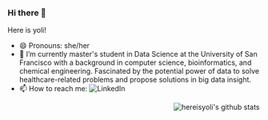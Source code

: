 ### Hi there 👋
Here is yoli!
- 😄 Pronouns: she/her
- 🔭 I’m currently master's student in Data Science at the University of San Francisco with a background in computer science, bioinformatics, and chemical engineering. Fascinated by the potential power of data to solve healthcare-related problems and propose solutions in big data insight.
- 📫 How to reach me: ![LinkedIn](https://www.linkedin.com/in/you-yoli-wu/)
<img align="right" src="https://github-readme-stats.vercel.app/api/top-langs/?username=hereisyoli&layout=compact" alt="hereisyoli's github stats"/>

<!--
**hereisyoli/hereisyoli** is a ✨ _special_ ✨ repository because its `README.md` (this file) appears on your GitHub profile.

Here are some ideas to get you started:

- 🔭 I’m currently working on ...
- 🌱 I’m currently learning ...
- 👯 I’m looking to collaborate on ...
- 🤔 I’m looking for help with ...
- 💬 Ask me about ...
- 📫 How to reach me: ...
- 😄 Pronouns: ...
- ⚡ Fun fact: ...
-->

